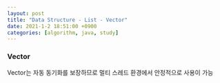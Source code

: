 ```yaml
---
layout: post
title: "Data Structure - List - Vector"
date: 2021-1-2 18:51:00 +0900
categories: [algorithm, java, study]
---
```


### Vector

Vector는 자동 동기화를 보장하므로 멀티 스레드 환경에서 안정적으로 사용이 가능

